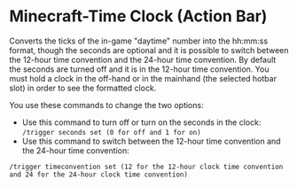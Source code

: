 # Minecraft-Time Clock (Action Bar)
Converts the ticks of the in-game "daytime" number into the hh:mm:ss format, though the seconds are optional and it is possible to switch between the 12-hour time convention and the 24-hour time convention. By default the seconds are turned off and it is in the 12-hour time convention. You must hold a clock in the off-hand or in the mainhand (the selected hotbar slot) in order to see the formatted clock. 

You use these commands to change the two options:
* Use this command to turn off or turn on the seconds in the clock: `/trigger seconds set (0 for off and 1 for on)`
* Use this command to switch between the 12-hour time convention and the 24-hour time convention: 
```
/trigger timeconvention set (12 for the 12-hour clock time convention and 24 for the 24-hour clock time convention)
```
